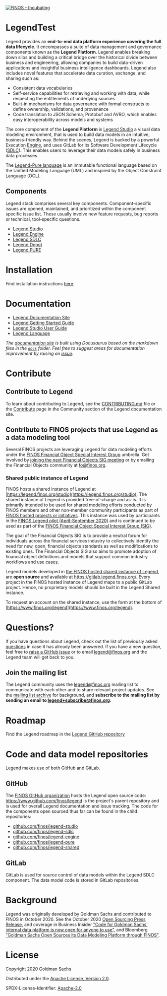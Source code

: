 [![FINOS - Incubating](https://cdn.jsdelivr.net/gh/finos/contrib-toolbox@master/images/badge-incubating.svg)](https://finosfoundation.atlassian.net/wiki/display/FINOS/Incubating)

# LegendTest

Legend provides an **end-to-end data platform experience covering the full data lifecycle**. It encompasses a suite of data management and governance components known as the **Legend Platform**. Legend enables breaking down silos and building a critical bridge over the historical divide between business and engineering, allowing companies to build data-driven applications and insightful business intelligence dashboards. Legend also includes novel features that accelerate data curation, exchange, and sharing such as:

- Consistent data vocabularies
- Self-service capabilities for retrieving and working with data, while respecting the entitlements of underlying sources
- Built-in mechanisms for data governance with formal constructs to define ownership, validations, and provenance
- Code translation to JSON Schema, Protobuf and AVRO, which enables easy interoperability across models and systems

The core component of the **Legend Platform** is [Legend Studio](https://github.com/finos/legend-studio) a visual data modeling environment, that is used to build data models in an intuitive, business-friendly way. Behind the scenes, Legend is backed by a powerful Execution [Engine](https://github.com/finos/legend-engine), and uses GitLab for its Software Development Lifecycle ([SDLC](https://github.com/finos/legend-sdlc)). This enables users to leverage their data models safely in business data processes.

The [Legend-Pure language](https://github.com/finos/legend-pure) is an immutable functional language based on the Unified Modeling Language (UML) and inspired by the Object Constraint Language (OCL).

## Components

Legend stack comprises several key components. Component-specific issues are opened, maintained, and prioritized within the component specific issue list. These usually involve new feature requests, bug reports or technical, tool-specific questions.

- [Legend Studio](https://github.com/finos/legend-studio/issues)
- [Legend Engine](https://github.com/finos/legend-engine/issues)
- [Legend SDLC](https://github.com/finos/legend-sdlc/issues)
- [Legend Depot](https://github.com/finos/legend-depot/issues)
- [Legend PURE](https://github.com/finos/legend-pure/issues)

# Installation

Find installation instructions [here](https://legend.finos.org/docs/getting-started/installation-guide).

# Documentation

- [Legend Documentation Site](https://legend.finos.org/)
- [Legend Getting Started Guide](https://legend.finos.org/docs/getting-started/introduction-to-legend)
- [Legend Studio User Guide](https://github.com/finos/legend-studio)
- [Legend Language](https://legend.finos.org/docs/reference/legend-language)

_The [documentation site](https://legend.finos.org) is built using Docusaurus based on the markdown files in the [`docs`](/docs/) folder._
_Feel free to suggest areas for documentation improvement by raising an [issue](https://github.com/finos/legend/issues)_.

# Contribute

## Contribute to Legend

To learn about contributing to Legend, see the [CONTRIBUTING.md](CONTRIBUTING.md) file or the [Contribute](https://legend.finos.org/docs/community/contribute-to-legend) page in the Community section of the Legend documentation site.

## Contribute to FINOS projects that use Legend as a data modeling tool

Several FINOS projects are leveraging Legend for data modeling efforts under the [FINOS Financial Object Special Interest Group](https://github.com/finos/financial-objects) umbrella. Get involved by [joining the next Financial Objects SIG meeting](https://github.com/finos/financial-objects/issues?q=label%3Ameeting) or by emailing the Financial Objects community at [fo@finos.org](mailto:fo@finos.org).

### Shared public instance of Legend

FINOS hosts a shared instance of Legend at [https://legend.finos.org/studio](https://legend.finos.org/studio). The shared instance of Legend is provided free-of-charge and as-is. It is primarily intended to be used for shared modeling efforts conducted by FINOS members and other non-member community participants as part of [FINOS hosted projects or initiatives](https://landscape.finos.org/).
This instance was used by participants in the [FINOS Legend pilot (April-September 2020)](https://www.finos.org/hubfs/FINOS/assets/FINOS%20Legend%20Case%20Study%202021.pdf?hsLang=en-us) and is continued to be used as part of the [FINOS Financial Object Special Interest Group (SIG)](https://github.com/finos/financial-objects).

The goal of the Financial Objects SIG is to provide a neutral forum for individuals across the financial services industry to collectively identify the need for new, open, financial objects standards as well as modifications to existing ones. The Financial Objects SIG also aims to promote adoption of financial object definitions and models that support common industry workflows and use cases.

Legend models developed in [the FINOS hosted shared instance of Legend](https://legend.finos.org/studio), are **open source** and available at https://gitlab.legend.finos.org/. Every project in the FINOS hosted instance of Legend maps to a public GitLab project. Hence, no proprietary models should be built in the Legend Shared instance.

To request an account on the shared instance, use the form at the bottom of [https://www.finos.org/legend](https://www.finos.org/legend).

# Questions?

If you have questions about Legend, check out the list of previously asked [questions](https://github.com/finos/legend/issues?q=label%3Aquestion) in case it has already been answered. If you have a new question, feel free to [raise a GitHub issue](https://github.com/finos/legend/issues/new?assignees=&labels=&template=Support_question.md&title=) or to email [legend@finos.org](mailto:legend@finos.org) and the Legend team will get back to you.

## Join the mailing list

The Legend community uses the legend@finos.org mailing list to communicate with each other and to share relevant project updates. See the [mailing list archive](https://groups.google.com/a/finos.org/g/legend) for background, and **subscribe to the mailing list by sending an email to [legend+subscribe@finos.org](mailto:legend+subscribe@finos.org).**

# Roadmap

Find the Legend roadmap in the [Legend GitHub repository](https://github.com/finos/legend/wiki/Roadmap)

# Code and data model repositories

Legend makes use of both GitHub and GitLab.

## GitHub

The [FINOS GitHub organization](https://github.com/finos/) hosts the Legend open source code: https://www.github.com/finos/legend is the project's parent repository and is used for overall Legend documentation and issue tracking. The code for the components open sourced thus far can be found in the child repositories:

- [github.com/finos/legend-studio](https://github.com/finos/legend-studio)
- [github.com/finos/legend-sdlc](https://github.com/finos/legend-sdlc)
- [github.com/finos/legend-engine](https://github.com/finos/legend-engine)
- [github.com/finos/legend-pure](https://github.com/finos/legend-pure)
- [github.com/finos/legend-shared](https://github.com/finos/legend-shared)

## GitLab

GitLab is used for source control of data models within the Legend SDLC component. The data model code is stored in GitLab repositories.

# Background

Legend was originally developed by Goldman Sachs and contributed to FINOS in October 2020. See the October 2020 [Open Sourcing Press Release](https://www.finos.org/press/goldman-sachs-open-sources-its-data-modeling-platform-through-finos), and coverage in Business Insider ["Code for Goldman Sachs' internal data platform is now open for anyone to use"](https://www.businessinsider.com/code-for-goldmans-data-platform-legend-open-sharing-github-2020-10), and Bloomberg ["Goldman Sachs Open Sources its Data Modeling Platform through FINOS"](https://www.bloomberg.com/press-releases/2020-10-19/goldman-sachs-open-sources-its-data-modeling-platform-through-finos).

# License

Copyright 2020 Goldman Sachs

Distributed under the [Apache License, Version 2.0](http://www.apache.org/licenses/LICENSE-2.0).

SPDX-License-Identifier: [Apache-2.0](https://spdx.org/licenses/Apache-2.0)
